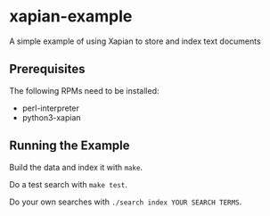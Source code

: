 # xapian-example

A simple example of using Xapian to store and index text documents

## Prerequisites

The following RPMs need to be installed:

 * perl-interpreter
 * python3-xapian

## Running the Example

Build the data and index it with `make`.

Do a test search with `make test`.

Do your own searches with `./search index YOUR SEARCH TERMS`.
